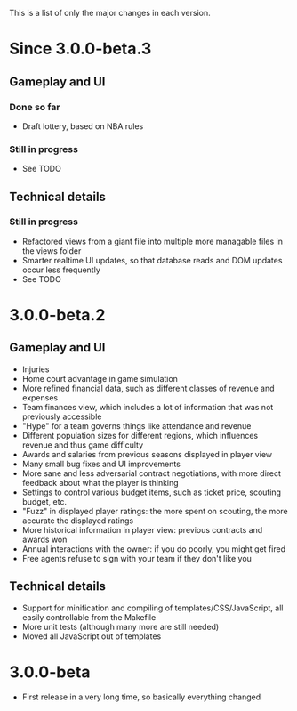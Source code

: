 This is a list of only the major changes in each version.

# Since 3.0.0-beta.3

## Gameplay and UI

### Done so far

- Draft lottery, based on NBA rules

### Still in progress

- See TODO

## Technical details

### Still in progress

- Refactored views from a giant file into multiple more managable files in the views folder
- Smarter realtime UI updates, so that database reads and DOM updates occur less frequently
- See TODO

# 3.0.0-beta.2

## Gameplay and UI

- Injuries
- Home court advantage in game simulation
- More refined financial data, such as different classes of revenue and expenses
- Team finances view, which includes a lot of information that was not previously accessible
- "Hype" for a team governs things like attendance and revenue
- Different population sizes for different regions, which influences revenue and thus game difficulty
- Awards and salaries from previous seasons displayed in player view
- Many small bug fixes and UI improvements
- More sane and less adversarial contract negotiations, with more direct feedback about what the player is thinking
- Settings to control various budget items, such as ticket price, scouting budget, etc.
- "Fuzz" in displayed player ratings: the more spent on scouting, the more accurate the displayed ratings
- More historical information in player view: previous contracts and awards won
- Annual interactions with the owner: if you do poorly, you might get fired
- Free agents refuse to sign with your team if they don't like you

## Technical details

- Support for minification and compiling of templates/CSS/JavaScript, all easily controllable from the Makefile
- More unit tests (although many more are still needed)
- Moved all JavaScript out of templates

# 3.0.0-beta

- First release in a very long time, so basically everything changed
